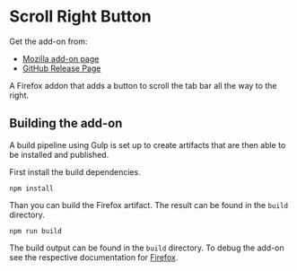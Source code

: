 # Scroll Right Button

Get the add-on from:
- [Mozilla add-on page]()
- [GitHub Release Page](https://github.com/nralbrecht/scroll-right-button/releases)

A Firefox addon that adds a button to scroll the tab bar all the way to the right.

## Building the add-on

A build pipeline using Gulp is set up to create artifacts that are then able to be installed and published.

First install the build dependencies.
```
npm install
```

Than you can build the Firefox artifact. The result can be found in the `build` directory.
```
npm run build
```

The build output can be found in the `build` directory. To debug the add-on see the respective documentation for [Firefox](https://extensionworkshop.com/documentation/develop/temporary-installation-in-firefox/).

